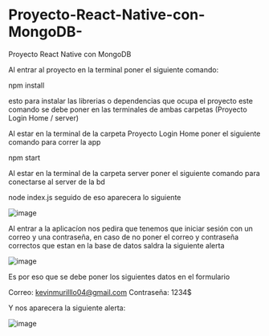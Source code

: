 # Proyecto-React-Native-con-MongoDB-
Proyecto React Native con MongoDB 


Al entrar al proyecto en la terminal poner el siguiente comando:

npm install

esto para instalar las librerias o dependencias que ocupa el proyecto
este comando se debe poner en las terminales de ambas carpetas (Proyecto Login Home / server)

Al estar en la terminal de la carpeta Proyecto Login Home poner el siguiente comando para correr la app

npm start


Al estar en la terminal de la carpeta server poner el siguiente comando para conectarse al server de la bd

node index.js
seguido de eso aparecera lo siguiente

![image](https://github.com/KevinMT4/Proyecto-React-Native-con-MongoDB-/assets/144923295/c4a6c51e-f35e-4507-b518-badb91ba88d2)

Al entrar a la aplicacíon nos pedira que tenemos que iniciar sesión con un correo y una contraseña, en caso de no poner el correo y contraseña correctos que estan en la base de datos saldra la siguiente alerta

![image](https://github.com/KevinMT4/Proyecto-React-Native-con-MongoDB-/assets/144923295/811be7b7-8d69-4472-a9c6-217a63051773)

Es por eso que se debe poner los siguientes datos en el formulario

Correo: kevinmurilllo04@gmail.com
Contraseña: 1234$

Y nos aparecera la siguiente alerta:

![image](https://github.com/KevinMT4/Proyecto-React-Native-con-MongoDB-/assets/144923295/7be88f98-49ed-46f8-a2bd-e5f480d70756)
